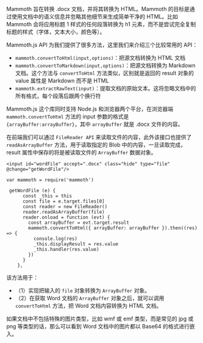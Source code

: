  Mammoth 旨在转换 .docx 文档，并将其转换为 HTML。Mammoth 的目标是通过使用文档中的语义信息并忽略其他细节来生成简单干净的 HTML。比如Mammoth 会将应用标题 1 样式的任何段落转换为 h1 元素，而不是尝试完全复制标题的样式（字体，文本大小，颜色等）。

Mammoth.js API 为我们提供了很多方法，这里我们来介绍三个比较常用的 API：
  - `mammoth.convertToHtml(input,options)`：把源文档转换为 HTML 文档
  - `mammoth.convertToMarkdown(input,options)`：把源文档转换为 Markdown 文档。这个方法与 `convertToHtml` 方法类似，区别就是返回的 result 对象的 value 属性是 Markdown 而不是 HTML
  - `mammoth.extractRawText(input)`：提取文档的原始文本。这将忽略文档中的所有格式，每个段落后跟两个换行符


Mammoth.js 这个库同时支持 Node.js 和浏览器两个平台，在浏览器端 `mammoth.convertToHtml` 方法的 input 参数的格式是 `{arrayBuffer:arrayBuffer}`，其中 `arrayBuffer` 就是 .docx 文件的内容。

在前端我们可以通过 `FileReader API` 来读取文件的内容，此外该接口也提供了 `readAsArrayBuffer` 方法，用于读取指定的 Blob 中的内容，一旦读取完成，result 属性中保存的将是被读取文件的 `ArrayBuffer` 数据对象。
```
<input id="wordFile" accept=".docx" class="hide" type="file" @change="getWordFile"/>
```
```
var mammoth = require('mammoth')
```
```
 getWordFile (e) {
      const _this = this
      const file = e.target.files[0]
      const reader = new FileReader()
      reader.readAsArrayBuffer(file)
      reader.onload = function (evt) {
        const arrayBuffer = evt.target.result
        mammoth.convertToHtml({ arrayBuffer: arrayBuffer }).then((res) => {
          console.log(res)
          _this.displayResult = res.value
          _this.handler(res.value)
        })
      }
    },
```
该方法用于：
  - （1）实现把输入的 `file` 对象转换为 `ArrayBuffer` 对象。
  - （2）在获取 Word 文档的 `ArrayBuffer` 对象之后，就可以调用 `convertToHtml` 方法，把 Word 文档内容转换为 HTML 文档。

如果文档中不包括特殊的图片类型，比如 wmf 或 emf 类型，而是常见的 jpg 或 png 等类型的话，那么可以看到 Word 文档中的图片都以 Base64 的格式进行嵌入。
